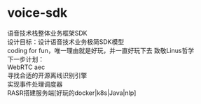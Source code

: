 # voice-sdk  
语音技术栈整体业务框架SDK  
设计目标：设计语音技术业务极简SDK模型  
coding for fun，唯一理由就是好玩，并一直好玩下去  致敬Linus哲学  
下一步计划：  
WebRTC aec  
寻找合适的开源离线识别引擎  
实现事件处理调度器  
RASR搭建服务端[好玩的docker|k8s|Java|nlp]  
